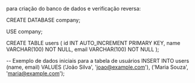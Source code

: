 para criação do banco de dados e verificação reversa:

CREATE DATABASE company;

USE company;

CREATE TABLE users (
    id INT AUTO_INCREMENT PRIMARY KEY,
    name VARCHAR(100) NOT NULL,
    email VARCHAR(100) NOT NULL
);

-- Exemplo de dados iniciais para a tabela de usuários
INSERT INTO users (name, email) VALUES
('João Silva', 'joao@example.com'),
('Maria Souza', 'maria@example.com');

